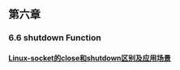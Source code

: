 

## 第六章 





### 6.6 shutdown Function  

#### [Linux-socket的close和shutdown区别及应用场景](https://www.cnblogs.com/JohnABC/p/7238241.html)



